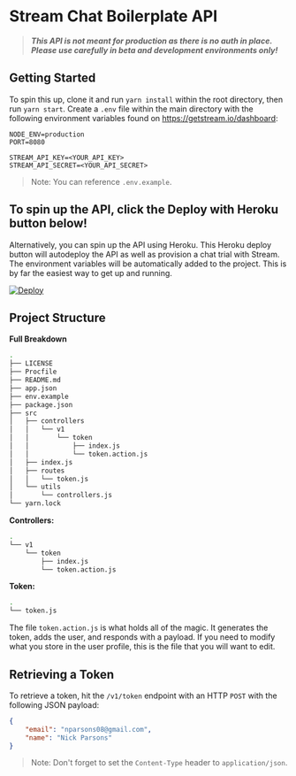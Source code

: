 # Stream Chat Boilerplate API

> **_This API is not meant for production as there is no auth in place. Please use carefully in beta and development environments only!_**

## Getting Started

To spin this up, clone it and run `yarn install` within the root directory, then run `yarn start`. Create a `.env` file within the main directory with the following environment variables found on https://getstream.io/dashboard:

```
NODE_ENV=production
PORT=8080

STREAM_API_KEY=<YOUR_API_KEY>
STREAM_API_SECRET=<YOUR_API_SECRET>
```

> Note: You can reference `.env.example`.

## To spin up the API, click the Deploy with Heroku button below!

Alternatively, you can spin up the API using Heroku. This Heroku deploy button will autodeploy the API as well as provision a chat trial with Stream. The environment variables will be automatically added to the project. This is by far the easiest way to get up and running.

<a href="https://heroku.com/deploy?template=https://github.com/nparsons08/stream-chat-boilerplate-api" target="_blank">
  <img src="https://www.herokucdn.com/deploy/button.svg" alt="Deploy">
</a>

## Project Structure

**Full Breakdown**

```sh
.
├── LICENSE
├── Procfile
├── README.md
├── app.json
├── env.example
├── package.json
├── src
│   ├── controllers
│   │   └── v1
│   │       └── token
│   │           ├── index.js
│   │           └── token.action.js
│   ├── index.js
│   ├── routes
│   │   └── token.js
│   └── utils
│       └── controllers.js
└── yarn.lock
```

**Controllers:**

```sh
.
└── v1
    └── token
        ├── index.js
        └── token.action.js
```

**Token:**

```sh
.
└── token.js
```

The file `token.action.js` is what holds all of the magic. It generates the token, adds the user, and responds with a payload. If you need to modify what you store in the user profile, this is the file that you will want to edit.

## Retrieving a Token

To retrieve a token, hit the `/v1/token` endpoint with an HTTP `POST` with the following JSON payload:

```json
{
    "email": "nparsons08@gmail.com",
    "name": "Nick Parsons"
}
```

> Note: Don't forget to set the `Content-Type` header to `application/json`.
